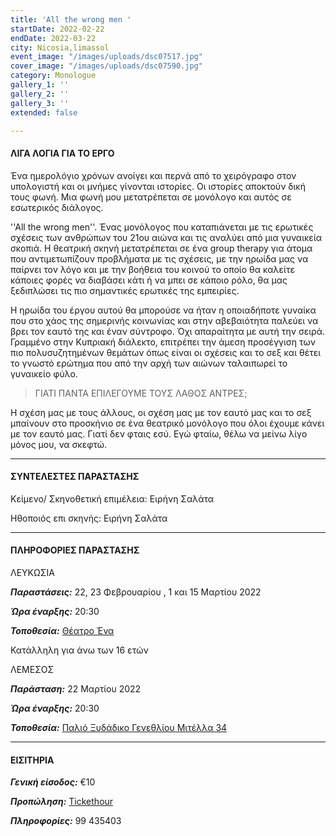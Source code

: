 ```yaml
---
title: 'All the wrong men '
startDate: 2022-02-22
endDate: 2022-03-22
city: Nicosia,limassol
event_image: "/images/uploads/dsc07517.jpg"
cover_image: "/images/uploads/dsc07590.jpg"
category: Monologue
gallery_1: ''
gallery_2: ''
gallery_3: ''
extended: false

---
```

#### ΛΙΓΑ ΛΟΓΙΑ ΓΙΑ ΤΟ ΕΡΓΟ

Ένα ημερολόγιο χρόνων ανοίγει και περνά από το χειρόγραφο στον υπολογιστή και οι μνήμες γίνονται ιστορίες. Οι ιστορίες αποκτούν δική τους φωνή. Μια φωνή μου μετατρέπεται σε μονόλογο και αυτός σε εσωτερικός διάλογος.

''All the wrong men''. Ένας μονόλογος που καταπιάνεται με τις ερωτικές σχέσεις των ανθρώπων του 21ου αιώνα και τις αναλύει από μια γυναικεία σκοπιά. Η θεατρική σκηνή μετατρέπεται σε ένα group therapy για άτομα που αντιμετωπίζουν προβλήματα με τις σχέσεις, με την ηρωίδα μας να παίρνει τον λόγο και με την βοήθεια του κοινού το οποίο θα καλείτε κάποιες φορές να διαβάσει κάτι ή να μπει σε κάποιο ρόλο, θα μας ξεδιπλώσει τις πιο σημαντικές ερωτικές της εμπειρίες.

Η ηρωίδα του έργου αυτού θα μπορούσε να ήταν η οποιαδήποτε γυναίκα που στο χάος της σημερινής κοινωνίας και στην αβεβαιότητα παλεύει να βρει τον εαυτό της και έναν σύντροφο. Όχι απαραίτητα με αυτή την σειρά. Γραμμένο στην Κυπριακή διάλεκτο, επιτρέπει την άμεση προσέγγιση των πιο πολυσυζητημένων θεμάτων όπως είναι οι σχέσεις και το σεξ και θέτει το γνωστό ερώτημα που από την αρχή των αιώνων ταλαιπωρεί το γυναικείο φύλο.

> ΓΙΑΤΙ ΠΑΝΤΑ ΕΠΙΛΕΓΟΥΜΕ ΤΟΥΣ ΛΑΘΟΣ ΑΝΤΡΕΣ;

Η σχέση μας με τους άλλους, οι σχέση μας με τον εαυτό μας και το σεξ μπαίνουν στο προσκήνιο σε ένα θεατρικό μονόλογο που όλοι έχουμε κάνει με τον εαυτό μας. Γιατί δεν φταις εσύ. Εγώ φταίω, θέλω να μείνω λίγο μόνος μου, να σκεφτώ.

***

#### ΣΥΝΤΕΛΕΣΤΕΣ ΠΑΡΑΣΤΑΣΗΣ

Κείμενο/ Σκηνοθετική επιμέλεια: Ειρήνη Σαλάτα

Ηθοποιός επι σκηνής: Ειρήνη Σαλάτα

***

#### ΠΛΗΡΟΦΟΡΙΕΣ ΠΑΡΑΣΤΑΣΗΣ

ΛΕΥΚΩΣΙΑ

**_Παραστάσεις:_** 22, 23 Φεβρουαρίου , 1 και 15 Μαρτίου 2022

**_Ώρα έναρξης:_** 20:30

**_Τοποθεσία:_** [Θέατρο Ένα](https://www.google.com/maps/place/%CE%98%CE%AD%CE%B1%CF%84%CF%81%CE%BF+%CE%88%CE%BD%CE%B1/@35.1748349,33.3689687,17z/data=!3m1!4b1!4m5!3m4!1s0x14de17d610346927:0x63d4f1251d13c850!8m2!3d35.1748349!4d33.3711574 "https://www.google.com/maps/place/%CE%98%CE%AD%CE%B1%CF%84%CF%81%CE%BF+%CE%88%CE%BD%CE%B1/@35.1748349,33.3689687,17z/data=!3m1!4b1!4m5!3m4!1s0x14de17d610346927:0x63d4f1251d13c850!8m2!3d35.1748349!4d33.3711574")

Κατάλληλη για άνω των 16 ετών

ΛΕΜΕΣΟΣ

**_Παράσταση:_** 22 Μαρτίου 2022

**_Ώρα έναρξης:_** 20:30

**_Τοποθεσία:_**  [Παλιό Ξυδάδικο Γενεθλίου Μιτέλλα 34](https://www.google.com/maps/place/Old+Vinegar+Factory+%7C+%CE%A0%CE%B1%CE%BB%CE%B9%CF%8C+%CE%9E%CF%85%CE%B4%CE%AC%CE%B4%CE%B9%CE%BA%CE%BF/@34.6733314,33.0432193,20.01z/data=!4m5!3m4!1s0x14e73302e71e32e5:0x8b9d9b1e08087b59!8m2!3d34.6732254!4d33.0435836)

***

#### ΕΙΣΙΤΗΡΙΑ

**_Γενική είσοδος:_** €10

**_Προπώληση:_** [Tickethour](https://shop.tickethour.com/ticketmaster_se_3726.html "https://shop.tickethour.com/ticketmaster_se_3726.html")

**_Πληροφορίες:_** 99 435403